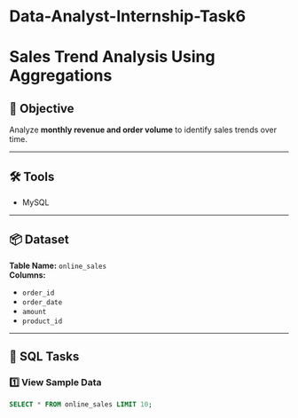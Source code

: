 # Data-Analyst-Internship-Task6

# Sales Trend Analysis Using Aggregations

## 📘 Objective
Analyze **monthly revenue and order volume** to identify sales trends over time.

---

## 🛠️ Tools
- MySQL

---

## 📦 Dataset
**Table Name:** `online_sales`  
**Columns:**
- `order_id`
- `order_date`
- `amount`
- `product_id`

---

## 📄 SQL Tasks

### 1️⃣ View Sample Data
```sql
SELECT * FROM online_sales LIMIT 10;
